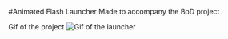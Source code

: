 #Animated Flash Launcher
Made to accompany the BoD project

Gif of the project 
![Gif of the launcher](http://i.imgur.com/NDPVPDI.gif)
